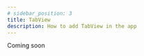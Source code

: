 ```yaml
---
# sidebar_position: 3
title: TabView 
description: How to add TabView in the app
---
```


Coming soon
